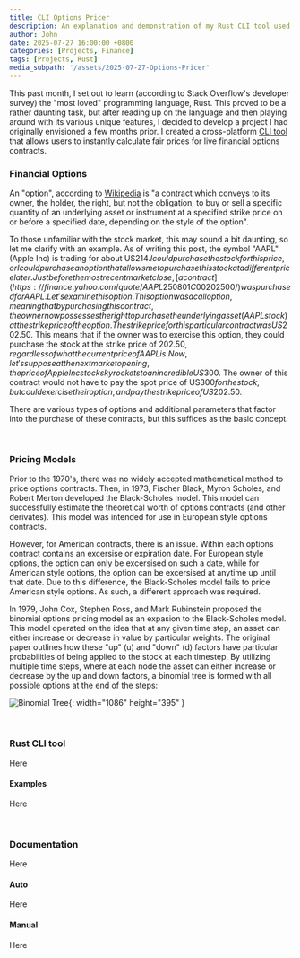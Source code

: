 ```yaml
---
title: CLI Options Pricer
description: An explanation and demonstration of my Rust CLI tool used to price financial options
author: John
date: 2025-07-27 16:00:00 +0800
categories: [Projects, Finance]
tags: [Projects, Rust]
media_subpath: '/assets/2025-07-27-Options-Pricer'
---
```



This past month, I set out to learn (according to Stack Overflow's developer survey) the "most loved" programming language, Rust. This proved to be a rather daunting task, but after reading up on the language and then playing around with its various unique features, I decided to develop a project I had originally envisioned a few months prior. I created a cross-platform [CLI tool](https://github.com/JohnDCode/JDA-CLI-Options-Pricer-Publish) that allows users to instantly calculate fair prices for live financial options contracts. 



### Financial Options

An "option", according to [Wikipedia](https://en.wikipedia.org/wiki/Option_(finance)) is "a contract which conveys to its owner, the holder, the right, but not the obligation, to buy or sell a specific quantity of an underlying asset or instrument at a specified strike price on or before a specified date, depending on the style of the option". 

To those unfamiliar with the stock market, this may sound a bit daunting, so let me clarify with an example. As of writing this post, the symbol "AAPL" (Apple Inc) is trading for about US$214. I could purchase the stock for this price, or I could purchase an option that allows me to purchase this stock at a different price later. Just before the most recent market close, [a contract](https://finance.yahoo.com/quote/AAPL250801C00202500/) was purchased for AAPL. Let's examine this option. This option was a call option, meaning that by purchasing this contract, the owner now possesses the right to purchase the underlying asset (AAPL stock) at the strike price of the option. The strike price for this particular contract was US$202.50. This means that if the owner was to exercise this option, they could purchase the stock at the strike price of $202.50, regardless of what the current price of AAPL is. Now, let's suppose at the next market opening, the price of Apple Inc stock skyrockets to an incredible US$300. The owner of this contract would not have to pay the spot price of US$300 for the stock, but could exercise their option, and pay the strike price of US$202.50. 

There are various types of options and additional parameters that factor into the purchase of these contracts, but this suffices as the basic concept. 

<br />

### Pricing Models

Prior to the 1970's, there was no widely accepted mathematical method to price options contracts. Then, in 1973, Fischer Black, Myron Scholes, and Robert Merton developed the Black-Scholes model. This model can successfully estimate the theoretical worth of options contracts (and other derivates). This model was intended for use in European style options contracts.

However, for American contracts, there is an issue. Within each options contract contains an excersise or expiration date. For European style options, the option can only be excersised on such a date, while for American style options, the option can be excersised at anytime up until that date. Due to this difference, the Black-Scholes model fails to price American style options. As such, a different approach was required.

In 1979, John Cox, Stephen Ross, and Mark Rubinstein proposed the binomial options pricing model as an expasion to the Black-Scholes model. This model operated on the idea that at any given time step, an asset can either increase or decrease in value by particular weights. The original paper outlines how these "up" (u) and "down" (d) factors have particular probabilities of being applied to the stock at each timestep. By utilizing multiple time steps, where at each node the asset can either increase or decrease by the up and down factors, a binomial tree is formed with all possible options at the end of the steps:

![Binomial Tree](/binomialTree.png){: width="1086" height="395" }

<br />

### Rust CLI tool

Here


#### Examples

Here

<br />

### Documentation

Here


#### Auto

Here

#### Manual

Here
